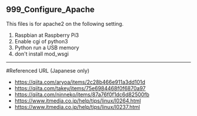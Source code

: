 ## 999_Configure_Apache
  
This files is for apache2 on the following setting.  
 1. Raspbian at Raspberry Pi3
 1. Enable cgi of python3
 1. Python run a USB memory
 1. don't install mod_wsgi
 
  
***
#Referenced URL (Japanese only) 
- https://qiita.com/aryoa/items/2c28b466e911a3dd101d  
- https://qiita.com/takey/items/75e6984468f0f6870a97  
- https://qiita.com/ninneko/items/87a76f0f1dc6d82500fb  
- https://www.itmedia.co.jp/help/tips/linux/l0264.html  
- https://www.itmedia.co.jp/help/tips/linux/l0237.html
